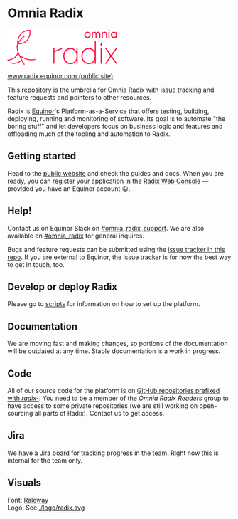 # Omnia Radix

![Logo](logo/Banner%20energy%20red@2x.png)

[www.radix.equinor.com (public site)](https://www.radix.equinor.com)

This repository is the umbrella for Omnia Radix with issue tracking and feature requests and pointers to other resources.

Radix is [Equinor](https://www.equinor.com/)'s Platform-as-a-Service that offers testing, building, deploying, running and monitoring of software. Its goal is to automate "the boring stuff" and let developers focus on business logic and features and offloading much of the tooling and automation to Radix.

## Getting started

Head to the [public website](https://www.radix.equinor.com/) and check the guides and docs. When you are ready, you can register your application in the [Radix Web Console](https://console.radix.equinor.com) — provided you have an Equinor account 😀.

## Help!

Contact us on Equinor Slack on [#omnia_radix_support](https://equinor.slack.com/messages/CBKM6N2JY/). We are also available on [#omnia_radix](https://equinor.slack.com/messages/C8U7XGGAJ/) for general inquires.

Bugs and feature requests can be submitted using the [issue tracker in this repo](https://github.com/equinor/radix-platform/issues). If you are external to Equinor, the issue tracker is for now the best way to get in touch, too.

## Develop or deploy Radix

Please go to [scripts](https://github.com/equinor/radix-platform/tree/master/scripts) for information on how to set up the platform.

## Documentation

We are moving fast and making changes, so portions of the documentation will be outdated at any time. Stable documentation is a work in progress.

## Code

All of our source code for the platform is on [GitHub repositories prefixed with _radix-_](https://github.com/equinor?utf8=%E2%9C%93&q=radix-). You need to be a member of the _Omnia Radix Readers_ group to have access to some private repositories (we are still working on open-sourcing all parts of Radix). Contact us to get access.

## Jira

We have a [Jira board](https://equinor.atlassian.net/secure/RapidBoard.jspa?rapidView=41&projectKey=RA) for tracking progress in the team. Right now this is internal for the team only.

## Visuals

Font: [Raleway](https://www.fontsquirrel.com/fonts/raleway)  
Logo: See [./logo/radix.svg](./logo/radix.svg)
